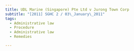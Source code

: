 ```yaml
---
title: UDL Marine (Singapore) Pte Ltd v Jurong Town Corp
subtitle: "[2011] SGHC 2 / 03\_January\_2011"
tags:
  - Administrative law
  - Procedure
  - Administrative law
  - Remedies

---
```


